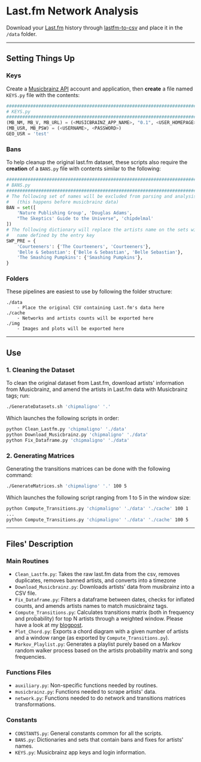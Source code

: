 # Last.fm Network Analysis


Download your [Last.fm](https://www.last.fm/home) history through [lastfm-to-csv](https://benjaminbenben.com/lastfm-to-csv/) and place it in the `/data` folder.

<hr>

## Setting Things Up

### Keys

Create a [Musicbrainz API](https://musicbrainz.org/doc/MusicBrainz_API) account and application, then **create** a file named `KEYS.py` file with the contents:

```python
###############################################################################
# KEYS.py
###############################################################################
(MB_NM, MB_V, MB_URL) = (<MUSICBRAINZ_APP_NAME>, "0.1", <USER_HOMEPAGE>)
(MB_USR, MB_PSW) = (<USERNAME>, <PASSWORD>)
GEO_USR = 'test'
```

### Bans

To help cleanup the original last.fm dataset, these scripts also require the **creation** of a `BANS.py` file with contents similar to the following:

```python
###############################################################################
# BANS.py
###############################################################################
# The following set of names will be excluded from parsing and analysis
#   (this happens before musicbrainz data)
BAN = set([
    'Nature Publishing Group', 'Douglas Adams',
    "The Skeptics' Guide to the Universe", 'chipdelmal'
])
# The following dictionary will replace the artists name on the sets with the
#   name defined by the entry key
SWP_PRE = {
    'Courteeners': {'The Courteeners', 'Courteeners'},
    'Belle & Sebastian': {'Belle & Sebastian', 'Belle Sebastian'},
    'The Smashing Pumpkins': {'Smashing Pumpkins'},
}
```

### Folders

These pipelines are easiest to use by following the folder structure: 

```
./data
    - Place the original CSV containing Last.fm's data here
./cache
    - Networks and artists counts will be exported here
./img
    - Images and plots will be exported here
```

<hr>

## Use

### 1. Cleaning the Dataset

To clean the original dataset from Last.fm, download artists' information from Musicbrainz, and amend the artists in Last.fm data with Musicbrainz tags; run:


```bash
./GenerateDatasets.sh 'chipmaligno' '.'
```

Which launches the following scripts in order:

```bash
python Clean_Lastfm.py 'chipmaligno' './data'
python Download_Musicbrainz.py 'chipmaligno' './data'
python Fix_Dataframe.py 'chipmaligno' './data'
```


### 2. Generating Matrices

Generating the transitions matrices can be done with the following command:

```bash
./GenerateMatrices.sh 'chipmaligno' '.' 100 5
```

Which launches the following script ranging from 1 to 5 in the window size:

```bash
python Compute_Transitions.py 'chipmaligno' './data' './cache' 100 1
...
python Compute_Transitions.py 'chipmaligno' './data' './cache' 100 5
```

<hr>

## Files' Description


### Main Routines

* `Clean_Lastfm.py`: Takes the raw last.fm data from the csv, removes duplicates, removes banned artists, and converts into a timezone
* `Download_Musicbrainz.py`: Downloads artists' data from musibrainz into a CSV file.
* `Fix_Dataframe.py`: Filters a dataframe between dates, checks for inflated counts, and amends artists names to match musicbrainz tags.
* `Compute_Transitions.py`: Calculates transitions matrix (both in frequency and probability) for top N artists through a weighted window. Please have a look at my [blogpost](https://chipdelmal.github.io/dataViz/2022-06-17-LastfmNetwork.html).
* `Plot_Chord.py`: Exports a chord diagram with a given number of artists and a window range (as exported by `Compute_Transitions.py`).
* `Markov_Playlist.py`: Generates a playlist purely based on a Markov random walker process based on the artists probability matrix and song frequencies.

### Functions Files

* `auxiliary.py`: Non-specific functions needed by routines.
* `musicbrainz.py`: Functions needed to scrape artists' data.
* `network.py`: Functions needed to do network and transitions matrices transformations.

### Constants

* `CONSTANTS.py`: General constants common for all the scripts.
* `BANS.py`: Dictionaries and sets that contain bans and fixes for artists' names.
* `KEYS.py`: Musicbrainz app keys and login information.
